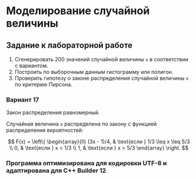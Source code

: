 # Моделирование случайной величины

## Задание к лабораторной работе

1.	Сгенерировать 200 значений случайной  величины `x` в соответствии с вариантом.
2.	Построить по выборочным данным гистограмму или полигон.
3.	Проверить гипотезу о законе распределения случайной величины `x` по критерию Пирсона.

### Вариант 17

Закон распределения равномерный.

Случайная величина `x` распределена по закону с функцией распределения вероятностей:

$$
F(x) = \left\{
\begin{array}{ll}
(3x - 1)/4, & \text{если } 1/3 \leq x \leq 5/3 \\
0, & \text{если } x < 1/3 \\
1, & \text{если } x > 5/3
\end{array}
\right.
$$

### Программа оптимизирована для кодировки UTF-8 и адаптирована для C++ Builder 12